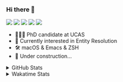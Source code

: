 ### Hi there 👋

[![](https://img.shields.io/badge/-Email-325180?logo=maildotru&logoColor=white&style=flat-square)](mailto:hi@wang.tianshu.me)
[![](https://img.shields.io/badge/-GitHub-black?logo=GitHub&style=flat-square)](https://github.com/tshu-w)
[![](https://img.shields.io/badge/-Telegram-26a5e4?labelColor=fafafa&logo=telegram&style=flat-square)](https://t.me/tshu_w) 
[![](https://img.shields.io/badge/-Twitter-1da1f2?logo=Twitter&logoColor=white&style=flat-square)](https://twitter.com/tshu_w)
[![](https://komarev.com/ghpvc/?username=tshu-w&color=blueviolet&style=flat-square)]()



- 🧑🏻‍🎓 PhD candidate at UCAS
- 🔭 Currently interested in Entity Resolution
- 🛠 macOS & Emacs & ZSH
- 🚧 Under construction...

<details>

<summary>GitHub Stats</summary>

![Tianshu's GitHub stats](https://github-readme-stats.vercel.app/api?username=tshu-w&show_icons=true&theme=buefy&count_private=true)
  
</details>


<details>
  <summary>Wakatime Stats</summary>

  Currently, files accessed by tramp cannot be tracked by wakatime, see https://github.com/wakatime/wakatime-mode/issues/27
  <br>
  
<!--START_SECTION:waka-->
![Code Time](http://img.shields.io/badge/Code%20Time-6%2C143%20hrs%2049%20mins-blue)

**I'm an Early 🐤** 

```text
🌞 Morning    80 commits     ████░░░░░░░░░░░░░░░░░░░░░   17.98% 
🌆 Daytime    226 commits    ████████████░░░░░░░░░░░░░   50.79% 
🌃 Evening    131 commits    ███████░░░░░░░░░░░░░░░░░░   29.44% 
🌙 Night      8 commits      ░░░░░░░░░░░░░░░░░░░░░░░░░   1.8%

```
📅 **I'm Most Productive on Tuesday** 

```text
Monday       77 commits     ████░░░░░░░░░░░░░░░░░░░░░   17.3% 
Tuesday      104 commits    █████░░░░░░░░░░░░░░░░░░░░   23.37% 
Wednesday    51 commits     ██░░░░░░░░░░░░░░░░░░░░░░░   11.46% 
Thursday     43 commits     ██░░░░░░░░░░░░░░░░░░░░░░░   9.66% 
Friday       68 commits     ███░░░░░░░░░░░░░░░░░░░░░░   15.28% 
Saturday     61 commits     ███░░░░░░░░░░░░░░░░░░░░░░   13.71% 
Sunday       41 commits     ██░░░░░░░░░░░░░░░░░░░░░░░   9.21%

```


📊 **This Week I Spent My Time On** 

```text
💬 Programming Languages: 
sh                       6 hrs 54 mins       █████████████████████████   100.0%

🔥 Editors: 
Zsh                      6 hrs 54 mins       █████████████████████████   100.0%

🐱‍💻 Projects: 
Terminal                 5 hrs 13 mins       ███████████████████░░░░░░   75.54% 
universal-blocker        1 hr 34 mins        █████░░░░░░░░░░░░░░░░░░░░   22.86% 
melpa                    3 mins              ░░░░░░░░░░░░░░░░░░░░░░░░░   0.92% 
dotfiles                 1 min               ░░░░░░░░░░░░░░░░░░░░░░░░░   0.43% 
lightning-template       1 min               ░░░░░░░░░░░░░░░░░░░░░░░░░   0.24%

💻 Operating System: 
Mac                      4 hrs 51 mins       █████████████████░░░░░░░░   70.25% 
Linux                    2 hrs 3 mins        ███████░░░░░░░░░░░░░░░░░░   29.75%

```

**I Mostly Code in Python** 

```text
Python                   11 repos            ████████████░░░░░░░░░░░░░   50.0% 
HTML                     2 repos             ██░░░░░░░░░░░░░░░░░░░░░░░   9.09% 
Emacs Lisp               2 repos             ██░░░░░░░░░░░░░░░░░░░░░░░   9.09% 
JavaScript               2 repos             ██░░░░░░░░░░░░░░░░░░░░░░░   9.09% 
TeX                      2 repos             ██░░░░░░░░░░░░░░░░░░░░░░░   9.09%

```



 Last Updated on 25/11/2022 08:06:50 UTC
<!--END_SECTION:waka-->
</details>
